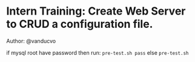 # Intern Training: Create Web Server to CRUD a configuration file.
Author: @vanducvo

if mysql root have password then run: ```pre-test.sh pass``` else ```pre-test.sh```